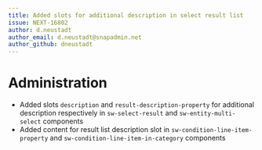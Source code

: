 ```yaml
---
title: Added slots for additional description in select result list
issue: NEXT-16802
author: d.neustadt
author_email: d.neustadt@snapadmin.net 
author_github: dneustadt
---
```

# Administration
* Added slots `description` and `result-description-property` for additional description respectively in `sw-select-result` and `sw-entity-multi-select` components
* Added content for result list description slot in `sw-condition-line-item-property` and `sw-condition-line-item-in-category` components
